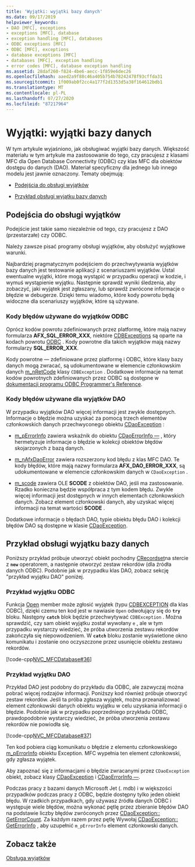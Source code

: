 ```yaml
---
title: 'Wyjątki: wyjątki bazy danych'
ms.date: 09/17/2019
helpviewer_keywords:
- DAO [MFC], exceptions
- exceptions [MFC], database
- exception handling [MFC], databases
- ODBC exceptions [MFC]
- ODBC [MFC], exceptions
- database exceptions [MFC]
- databases [MFC], exception handling
- error codes [MFC], database exception handling
ms.assetid: 28daf260-f824-4be6-aecc-1f859e6dec26
ms.openlocfilehash: aaed2a9f88c46a405b754b78242478f93cffda31
ms.sourcegitcommit: 1f009ab0f2cc4a177f2d1353d5a38f164612bdb1
ms.translationtype: MT
ms.contentlocale: pl-PL
ms.lasthandoff: 07/27/2020
ms.locfileid: "87217964"
---
```

# <a name="exceptions-database-exceptions"></a>Wyjątki: wyjątki bazy danych

W tym artykule wyjaśniono, jak obsługiwać wyjątki bazy danych. Większość materiału w tym artykule ma zastosowanie do tego, czy pracujesz z klasami MFC dla Open Database Connectivity (ODBC) czy klas MFC dla obiektów dostępu do danych (DAO). Materiał specyficzny dla jednego lub innego modelu jest jawnie oznaczony. Tematy obejmują:

- [Podejścia do obsługi wyjątków](#_core_approaches_to_exception_handling)

- [Przykład obsługi wyjątku bazy danych](#_core_a_database_exception.2d.handling_example)

## <a name="approaches-to-exception-handling"></a><a name="_core_approaches_to_exception_handling"></a>Podejścia do obsługi wyjątków

Podejście jest takie samo niezależnie od tego, czy pracujesz z DAO (przestarzałe) czy ODBC.

Należy zawsze pisać programy obsługi wyjątków, aby obsłużyć wyjątkowe warunki.

Najbardziej pragmatycznym podejściem do przechwytywania wyjątków bazy danych jest testowanie aplikacji z scenariuszami wyjątków. Ustal ewentualne wyjątki, które mogą wystąpić w przypadku operacji w kodzie, i wymuś wystąpienie wyjątku. Następnie sprawdź wyniki śledzenia, aby zobaczyć, jaki wyjątek jest zgłaszany, lub sprawdź zwrócone informacje o błędzie w debugerze. Dzięki temu wiadomo, które kody powrotu będą widoczne dla scenariuszy wyjątków, które są używane.

### <a name="error-codes-used-for-odbc-exceptions"></a>Kody błędów używane do wyjątków ODBC

Oprócz kodów powrotu zdefiniowanych przez platformę, które mają nazwy formularza **AFX_SQL_ERROR_XXX**, niektóre [CDBExceptions](reference/cdbexception-class.md) są oparte na kodach powrotu [ODBC](../data/odbc/odbc-basics.md) . Kody powrotne dla takich wyjątków mają nazwy formularzy **SQL_ERROR_XXX**.

Kody powrotne — zdefiniowane przez platformę i ODBC, które klasy bazy danych mogą zwracać, są udokumentowane w elemencie członkowskim danych [m_nRetCode](reference/cdbexception-class.md#m_nretcode) klasy `CDBException` . Dodatkowe informacje na temat kodów powrotnych zdefiniowanych przez ODBC są dostępne w [dokumentacji programu ODBC Programmer's Reference](/sql/odbc/reference/odbc-programmer-s-reference).

### <a name="error-codes-used-for-dao-exceptions"></a>Kody błędów używane dla wyjątków DAO

W przypadku wyjątków DAO więcej informacji jest zwykle dostępnych. Informacje o błędzie można uzyskać za pomocą trzech elementów członkowskich danych przechwyconego obiektu [CDaoException](reference/cdaoexception-class.md) :

- [m_pErrorInfo](reference/cdaoexception-class.md#m_perrorinfo) zawiera wskaźnik do obiektu [CDaoErrorInfo —](reference/cdaoerrorinfo-structure.md) , który hermetyzuje informacje o błędzie w kolekcji obiektów błędów skojarzonych z bazą danych.

- [m_nAfxDaoError](reference/cdaoexception-class.md#m_nafxdaoerror) zawiera rozszerzony kod błędu z klas MFC DAO. Te kody błędów, które mają nazwy formularza **AFX_DAO_ERROR_XXX**, są udokumentowane w elemencie członkowskim danych w `CDaoException` .

- [m_scode](reference/cdaoexception-class.md#m_scode) zawiera OLE **SCODE** z obiektów DAO, jeśli ma zastosowanie. Rzadko konieczna będzie współpraca z tym kodem błędu. Zwykle więcej informacji jest dostępnych w innych elementach członkowskich danych. Zobacz element członkowski danych, aby uzyskać więcej informacji na temat wartości **SCODE** .

Dodatkowe informacje o błędach DAO, typie obiektu błędu DAO i kolekcji błędów DAO są dostępne w klasie [CDaoException](reference/cdaoexception-class.md).

## <a name="a-database-exception-handling-example"></a><a name="_core_a_database_exception.2d.handling_example"></a>Przykład obsługi wyjątku bazy danych

Poniższy przykład próbuje utworzyć obiekt pochodny [CRecordset](reference/crecordset-class.md)na stercie z **`new`** operatorem, a następnie otworzyć zestaw rekordów (dla źródła danych ODBC). Podobnie jak w przypadku klas DAO, zobacz sekcję "przykład wyjątku DAO" poniżej.

### <a name="odbc-exception-example"></a>Przykład wyjątku ODBC

Funkcja [Open](reference/crecordset-class.md#open) member może zgłosić wyjątek (typu [CDBEXCEPTION](reference/cdbexception-class.md) dla klas ODBC), dzięki czemu ten kod jest w nawiasie `Open` odwołujący się do **`try`** bloku. Następny **`catch`** blok będzie przechwytywać `CDBException` . Można sprawdzić, czy sam obiekt wyjątku został wywołany `e` , ale w tym przypadku wystarczy wiedzieć, że próba utworzenia zestawu rekordów zakończyła się niepowodzeniem. W **`catch`** bloku zostanie wyświetlone okno komunikatu i zostanie ono oczyszczone przez usunięcie obiektu zestawu rekordów.

[!code-cpp[NVC_MFCDatabase#36](codesnippet/cpp/exceptions-database-exceptions_1.cpp)]

### <a name="dao-exception-example"></a>Przykład wyjątku DAO

Przykład DAO jest podobny do przykładu dla ODBC, ale zazwyczaj można pobrać więcej rodzajów informacji. Poniższy kod również próbuje otworzyć zestaw rekordów. Jeśli ta próba zgłasza wyjątek, można przeanalizować element członkowski danych obiektu wyjątku w celu uzyskania informacji o błędzie. Podobnie jak w przypadku poprzedniego przykładu ODBC, prawdopodobnie wystarczy wiedzieć, że próba utworzenia zestawu rekordów nie powiodła się.

[!code-cpp[NVC_MFCDatabase#37](codesnippet/cpp/exceptions-database-exceptions_2.cpp)]

Ten kod pobiera ciąg komunikatu o błędzie z elementu członkowskiego [m_pErrorInfo](reference/cdaoexception-class.md#m_perrorinfo) obiektu Exception. MFC wypełnia ten element członkowski, gdy zgłasza wyjątek.

Aby zapoznać się z informacjami o błędzie zwracanymi przez `CDaoException` obiekt, zobacz klasy [CDaoException](reference/cdaoexception-class.md) i [CDaoErrorInfo —](reference/cdaoerrorinfo-structure.md).

Podczas pracy z bazami danych Microsoft Jet (. mdb) i w większości przypadków podczas pracy z ODBC, będzie dostępny tylko jeden obiekt błędu. W rzadkich przypadkach, gdy używasz źródła danych ODBC i występuje wiele błędów, można wykonać pętlę przez zbieranie błędów DAO na podstawie liczby błędów zwróconych przez [CDaoException:: GetErrorCount](reference/cdaoexception-class.md#geterrorcount). Za każdym razem przez pętlę Wywołaj [CDaoException:: GetErrorInfo](reference/cdaoexception-class.md#geterrorinfo) , aby uzupełnić `m_pErrorInfo` element członkowski danych.

## <a name="see-also"></a>Zobacz także

[Obsługa wyjątków](exception-handling-in-mfc.md)
